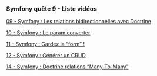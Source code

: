 ### Symfony quête 9 - Liste vidéos

[09 - Symfony : Les relations bidirectionnelles avec Doctrine](https://drive.google.com/open?id=1N3lGCKql-GvEgtH411ma7-tMZwovsTyW)

[10 - Symfony : Le param converter ](https://drive.google.com/file/d/1chSH0s6leYyy60dPFaUeWgOnQbFzWcmE/view?usp=sharing)

[11 - Symfony : Gardez la “form” ! ](https://drive.google.com/file/d/1X2Xe4DhO9IR4b1gJ-jjyHNhrl4qyHMVB/view?usp=sharing)

[12 - Symfony : Générer un CRUD](https://drive.google.com/file/d/101JEXEzUcFdvwbR5mi5x07uofaMHROBu/view?usp=sharing)

[14 - Symfony : Doctrine relations “Many-To-Many”]()
